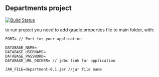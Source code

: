 ## Departments project

[![Build Status](https://travis-ci.org/TerexNik/enterview_department.svg?branch=master)](https://travis-ci.org/TerexNik/enterview_department)

to run project you need to add gradle.properties file to main folder, with:
```
PORT= // Port for your application

DATABASE_NAME=
DATABASE_USERNAME=
DATABASE_PASSWORD=
DATABASE_URL_DOCKER= // jdbc link for application

JAR_FILE=department-0.1.jar //jar file name

```